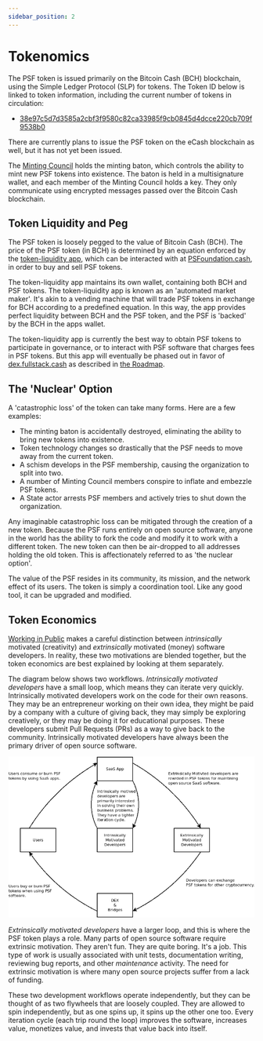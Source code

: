 ```yaml
---
sidebar_position: 2
---
```


# Tokenomics

The PSF token is issued primarily on the Bitcoin Cash (BCH) blockchain, using the Simple Ledger Protocol (SLP) for tokens. The Token ID below is linked to token information, including the current number of tokens in circulation:

- [38e97c5d7d3585a2cbf3f9580c82ca33985f9cb0845d4dcce220cb709f9538b0](https://token.fullstack.cash/?tokenid=38e97c5d7d3585a2cbf3f9580c82ca33985f9cb0845d4dcce220cb709f9538b0)

There are currently plans to issue the PSF token on the eCash blockchain as well, but it has not yet been issued.

The [Minting Council](/docs/governance#the-minting-council) holds the minting baton, which controls the ability to mint new PSF tokens into existence. The baton is held in a multisignature wallet, and each member of the Minting Council holds a key. They only communicate using encrypted messages passed over the Bitcoin Cash blockchain.

## Token Liquidity and Peg

The PSF token is loosely pegged to the value of Bitcoin Cash (BCH). The price of the PSF token (in BCH) is determined by an equation enforced by the [token-liquidity app](https://github.com/Permissionless-Software-Foundation/token-liquidity), which can be interacted with at [PSFoundation.cash](https://psfoundation.cash), in order to buy and sell PSF tokens.

The token-liquidity app maintains its own wallet, containing both BCH and PSF tokens. The token-liquidity app is known as an 'automated market maker'. It's akin to a vending machine that will trade PSF tokens in exchange for BCH according to a predefined equation. In this way, the app provides perfect liquidity between BCH and the PSF token, and the PSF is 'backed' by the BCH in the apps wallet.

The token-liquidity app is currently the best way to obtain PSF tokens to participate in governance, or to interact with PSF software that charges fees in PSF tokens. But this app will eventually be phased out in favor of [dex.fullstack.cash](https://dex.fullstack.cash) as described in [the Roadmap](/docs/roadmap).

## The 'Nuclear' Option

A 'catastrophic loss' of the token can take many forms. Here are a few examples:
- The minting baton is accidentally destroyed, eliminating the ability to bring new tokens into existence.
- Token technology changes so drastically that the PSF needs to move away from the current token.
- A schism develops in the PSF membership, causing the organization to split into two.
- A number of Minting Council members conspire to inflate and embezzle PSF tokens.
- A State actor arrests PSF members and actively tries to shut down the organization.

Any imaginable catastrophic loss can be mitigated through the creation of a new token. Because the PSF runs entirely on open source software, anyone in the world has the ability to fork the code and modify it to work with a different token. The new token can then be air-dropped to all addresses holding the old token. This is affectionately referred to as 'the nuclear option'.   

The value of the PSF resides in its community, its mission, and the network effect of its users. The token is simply a coordination tool. Like any good tool, it can be upgraded and modified.

## Token Economics

[Working in Public](https://amzn.to/3MvMXm1) makes a careful distinction between *intrinsically* motivated (creativity) and *extrinsically* motivated (money) software developers. In reality, these two motivations are blended together, but the token economics are best explained by looking at them separately.

The diagram below shows two workflows. *Intrinsically motivated developers* have a small loop, which means they can iterate very quickly. Intrinsically motivated developers work on the code for their own reasons. They may be an entrepreneur working on their own idea, they might be paid by a company with a culture of giving back, they may simply be exploring creatively, or they may be doing it for educational purposes. These developers submit Pull Requests (PRs) as a way to give back to the community. Intrinsically motivated developers have always been the primary driver of open source software.

![Token Economic Loop](./img/token-loop.png)

*Extrinsically motivated developers* have a larger loop, and this is where the PSF token plays a role. Many parts of open source software require extrinsic motivation. They aren't fun. They are quite boring. It's a job. This type of work is usually associated with unit tests, documentation writing, reviewing bug reports, and other *maintenance* activity. The need for extrinsic motivation is where many open source projects suffer from a lack of funding.

These two development workflows operate independently, but they can be thought of as two flywheels that are loosely coupled. They are allowed to spin independently, but as one spins up, it spins up the other one too. Every iteration cycle (each trip round the loop) improves the software, increases value, monetizes value, and invests that value back into itself.
